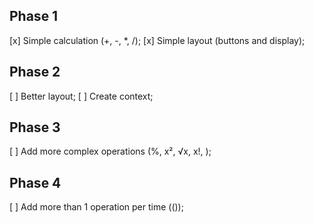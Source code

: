 ## Phase 1

[x] Simple calculation (+, -, *, /);
[x] Simple layout (buttons and display);

## Phase 2

[ ] Better layout;
[ ] Create context;

## Phase 3

[ ] Add more complex operations (%, x², √x, x!, );

## Phase 4

[ ] Add more than 1 operation per time (());
